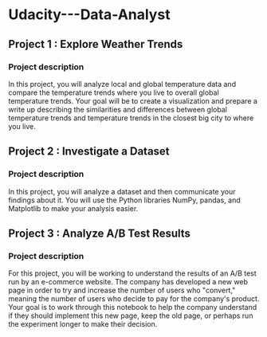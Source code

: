 


# Udacity---Data-Analyst




## Project 1 : Explore Weather Trends

### Project description

In this project, you will analyze local and global temperature data and compare the temperature trends where you live to overall global temperature trends. Your goal will be to create a visualization and prepare a write up describing the similarities and differences between global temperature trends and temperature trends in the closest big city to where you live.


## Project 2 : Investigate a Dataset

### Project description

In this project, you will analyze a dataset and then communicate your findings about it. You will use the Python libraries NumPy, pandas, and Matplotlib to make your analysis easier.

## Project 3 : Analyze A/B Test Results

### Project description

For this project, you will be working to understand the results of an A/B test run by an e-commerce website. The company has developed a new web page in order to try and increase the number of users who "convert," meaning the number of users who decide to pay for the company's product. Your goal is to work through this notebook to help the company understand if they should implement this new page, keep the old page, or perhaps run the experiment longer to make their decision.
